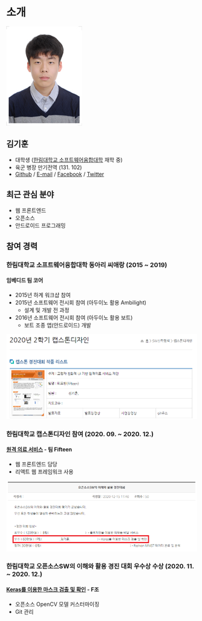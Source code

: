 # 소개

![김기훈](/img/kihoon.jpg "무려 5년 전사진")
## 김기훈
* 대학생 ([한림대학교 소프트웨어융합대학](https://sw.hallym.ac.kr/) 재학 중)
* 육군 병장 만기전역 (131. 102)
* [Github](https://github.com/daedu0813) / [E-mail](mailto:daedu0813@gmail.com) / [Facebook](https://www.facebook.com/daedu4fabk) / [Twitter](https://twitter.com/DaeDuTwit)

## 최근 관심 분야
* 웹 프론트엔드  
* 오픈소스  
* 안드로이드 프로그래밍  

## 참여 경력
### 한림대학교 소프트웨어융합대학 동아리 씨애랑 (2015 ~ 2019)
#### 임베디드 팀 코어
* 2015년 하계 워크샵 참여
* 2015년 소프트웨어 전시회 참여 (아두이노 활용 Ambilight)
  - 설계 및 개발 전 과정 
* 2016년 소프트웨어 전시회 참여 (아두이노 활용 보트)
  - 보트 조종 앱(안드로이드) 개발
  
![캡스톤디자인](/img/capstone.png "참여")
### 한림대학교 캡스톤디자인 참여 (2020. 09. ~ 2020. 12.)
#### [원격 의료 서비스](https://github.com/Fifteen-rm/frontend) - 팀 Fifteen
* 웹 프론트엔드 담당
* 리액트 웹 프레임워크 사용

![오픈소스SW의이해](/img/keras.png "우수상 수상")
### 한림대학교 오픈소스SW의 이해와 활용 경진 대회 우수상 수상 (2020. 11. ~ 2020. 12.)
#### [Keras를 이용한 마스크 검출 및 확인](https://github.com/sunnyleeee/OpenSource_Team-F) - F조
* 오픈소스 OpenCV 모델 커스터마이징
* Git 관리
